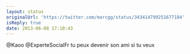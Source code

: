 ```yaml
---
layout: status
originalUrl: 'https://twitter.com/marcgg/status/343414799251677184'
isReply: true
date: 2013-06-08 17:10:43
---
```


@Kaoo @ExperteSocialFr tu peux devenir son ami si tu veux

